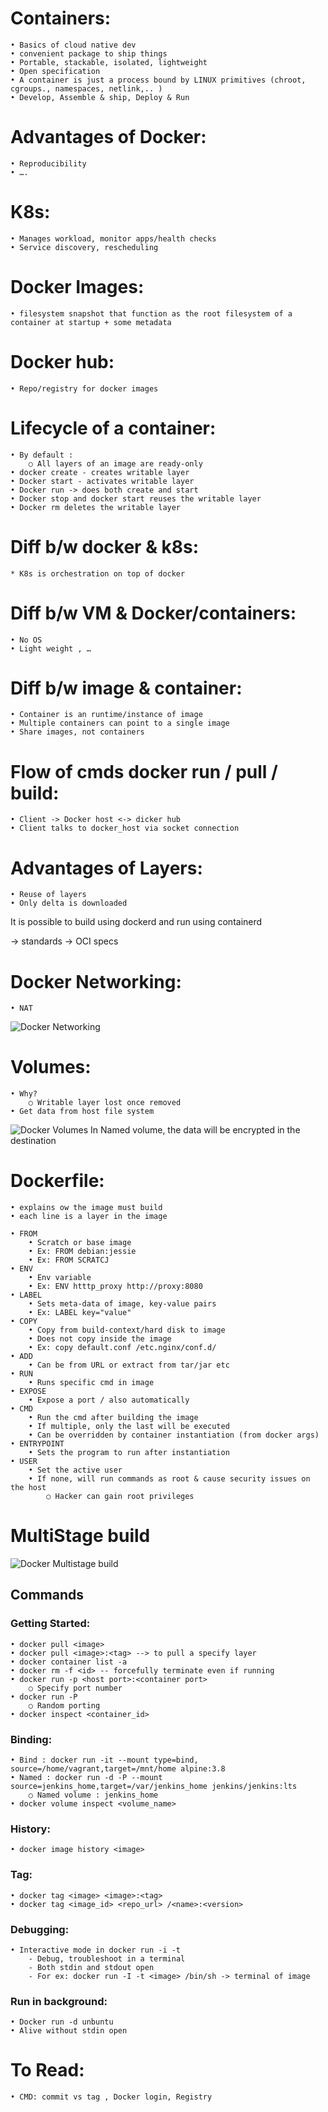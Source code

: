 # Containers:

	• Basics of cloud native dev
	• convenient package to ship things
	• Portable, stackable, isolated, lightweight
	• Open specification
	• A container is just a process bound by LINUX primitives (chroot, cgroups., namespaces, netlink,.. )
    • Develop, Assemble & ship, Deploy & Run

# Advantages of Docker:
    
    • Reproducibility 
    • ….

# K8s:

	• Manages workload, monitor apps/health checks
	• Service discovery, rescheduling 

# Docker Images:

	• filesystem snapshot that function as the root filesystem of a container at startup + some metadata

# Docker hub:

	• Repo/registry for docker images
	

# Lifecycle of a container:

	• By default :
		○ All layers of an image are ready-only
	• docker create - creates writable layer
	• Docker start - activates writable layer
	• Docker run -> does both create and start 
	• Docker stop and docker start reuses the writable layer
	• Docker rm deletes the writable layer

# Diff b/w docker & k8s:

	* K8s is orchestration on top of docker
	

# Diff b/w VM & Docker/containers:

	• No OS
	• Light weight , …
	
# Diff b/w image & container:

	• Container is an runtime/instance of image
	• Multiple containers can point to a single image
	• Share images, not containers


# Flow of cmds docker run / pull / build:

	• Client -> Docker host <-> dicker hub
    • Client talks to docker_host via socket connection


# Advantages of Layers:

	• Reuse of layers
    • Only delta is downloaded



It is possible to build using dockerd and run using containerd

-> standards -> OCI specs


# Docker Networking:

    • NAT 
![Docker Networking](https://github.com/krishnajiraoh/MyLearningMaterials/blob/main/Docker/images/docker_networking.png)


# Volumes:

    • Why?
		○ Writable layer lost once removed 
	• Get data from host file system

![Docker Volumes](https://github.com/krishnajiraoh/MyLearningMaterials/blob/main/Docker/images/docker_volumes.png)
    In Named volume, the data will be encrypted in the destination

# Dockerfile:

    • explains ow the image must build
    • each line is a layer in the image

    • FROM
        • Scratch or base image
        • Ex: FROM debian:jessie
        • Ex: FROM SCRATCJ
    • ENV
        • Env variable
        • Ex: ENV htttp_proxy http://proxy:8080
    • LABEL
        • Sets meta-data of image, key-value pairs
        • Ex: LABEL key="value"
    • COPY
        • Copy from build-context/hard disk to image
        • Does not copy inside the image
        • Ex: copy default.conf /etc.nginx/conf.d/
    • ADD
        • Can be from URL or extract from tar/jar etc
    • RUN
        • Runs specific cmd in image
    • EXPOSE
        • Expose a port / also automatically
    • CMD
        • Run the cmd after building the image
        • If multiple, only the last will be executed 
        • Can be overridden by container instantiation (from docker args)
    • ENTRYPOINT
        • Sets the program to run after instantiation 
    • USER
        • Set the active user
        • If none, will run commands as root & cause security issues on the host
            ○ Hacker can gain root privileges 


# MultiStage build
![Docker Multistage build](https://github.com/krishnajiraoh/MyLearningMaterials/blob/main/Docker/images/docker_multistage.png)

## Commands
### Getting Started:

    • docker pull <image>
    • docker pull <image>:<tag> --> to pull a specify layer
    • docker container list -a
    • docker rm -f <id> -- forcefully terminate even if running
    • docker run -p <host port>:<container port>
        ○ Specify port number
    • docker run -P 
        ○ Random porting
    • docker inspect <container_id>

### Binding:

	• Bind : docker run -it --mount type=bind, source=/home/vagrant,target=/mnt/home alpine:3.8
	• Named : docker run -d -P --mount source=jenkins_home,target=/var/jenkins_home jenkins/jenkins:lts
		○ Named volume : jenkins_home
	• docker volume inspect <volume_name>

### History:

	• docker image history <image>

### Tag:

	• docker tag <image> <image>:<tag>
	• docker tag <image_id> <repo_url> /<name>:<version>

### Debugging:

    • Interactive mode in docker run -i -t
	    - Debug, troubleshoot in a terminal
	    - Both stdin and stdout open
	    - For ex: docker run -I -t <image> /bin/sh -> terminal of image

### Run in background:

    • Docker run -d unbuntu
	• Alive without stdin open


# To Read:

    • CMD: commit vs tag , Docker login, Registry
